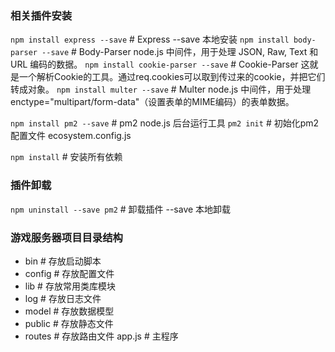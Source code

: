 ### 相关插件安装
`npm install express --save`        # Express --save 本地安装
`npm install body-parser --save`    # Body-Parser node.js 中间件，用于处理 JSON, Raw, Text 和 URL 编码的数据。
`npm install cookie-parser --save`  # Cookie-Parser 这就是一个解析Cookie的工具。通过req.cookies可以取到传过来的cookie，并把它们转成对象。
`npm install multer --save`         # Multer node.js 中间件，用于处理 enctype="multipart/form-data"（设置表单的MIME编码）的表单数据。

`npm install pm2 --save`            # pm2 node.js 后台运行工具
`pm2 init`                          # 初始化pm2配置文件 ecosystem.config.js

`npm install`                       # 安装所有依赖

### 插件卸载
`npm uninstall --save pm2`          # 卸载插件 --save 本地卸载

### 游戏服务器项目目录结构
- bin                               # 存放启动脚本
- config                            # 存放配置文件
- lib                               # 存放常用类库模块
- log                               # 存放日志文件
- model                             # 存放数据模型
- public                            # 存放静态文件
- routes                            # 存放路由文件
app.js                              # 主程序